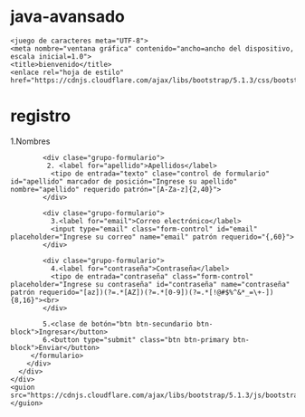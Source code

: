 # java-avansado
<!DOCTYPEhtml> 
<html idioma="es"> 
  
 
<cabeza> 

   
    <juego de caracteres meta="UTF-8"> 
    <meta nombre="ventana gráfica" contenido="ancho=ancho del dispositivo, escala inicial=1.0"> 
    <title>bienvenido</title> 
    <enlace rel="hoja de estilo" href="https://cdnjs.cloudflare.com/ajax/libs/bootstrap/5.1.3/css/bootstrap.min.css"> 
  </cabeza> 
  <cuerpo> 
    <div clase="contenedor"> 
      <div clase="fila justificar-contenido-centro"> 
        <div clase="col-lg-6 col-md-8 col-sm-10"> 
          <h1 Clase="mb-4">registro</h1>
          <formulario> 
            <div clase="grupo-formulario"> 
              1.<label for="nombres">Nombres</label> 
              <tipo de entrada="texto" clase="control de formulario" id="nombres" marcador de posición="Ingrese su nombre" nombre="nombres" enfoque automático requerido patrón="[A-Za-z]{2,40}"> 
            </div> 
            
            <div clase="grupo-formulario"> 
             2. <label for="apellido">Apellidos</label> 
              <tipo de entrada="texto" clase="control de formulario" id="apellido" marcador de posición="Ingrese su apellido" nombre="apellido" requerido patrón="[A-Za-z]{2,40}"> 
            </div> 
            
            <div clase="grupo-formulario"> 
              3.<label for="email">Correo electrónico</label> 
              <input type="email" class="form-control" id="email" placeholder="Ingrese su correo" name="email" patrón requerido="{,60}"> 
            </div> 
           
            <div clase="grupo-formulario"> 
              4.<label for="contraseña">Contraseña</label> 
              <tipo de entrada="contraseña" class="form-control" placeholder="Ingrese su contraseña" id="contraseña" name="contraseña" patrón requerido="[az])(?=.*[AZ])(?=.*[0-9])(?=.*[!@#$%^&*_=\+-]){8,16}"><br> 
            </div> 
            
            5.<clase de botón="btn btn-secundario btn-block">Ingresar</button> 
            6.<button type="submit" class="btn btn-primary btn-block">Enviar</button> 
         </formulario> 
        </div> 
      </div> 
    </div> 
    <guion src="https://cdnjs.cloudflare.com/ajax/libs/bootstrap/5.1.3/js/bootstrap.min.js"></guion> 
  </cuerpo> 
</html>
